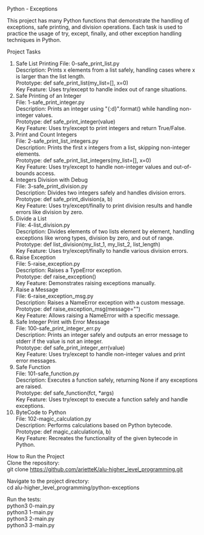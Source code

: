 Python - Exceptions   

 This project has many Python functions that demonstrate the handling of exceptions, safe printing, and division operations. Each task is used to practice the usage of try, except, finally, and other exception handling techniques in Python.

Project Tasks
1. Safe List Printing
File: 0-safe_print_list.py  
Description: Prints x elements from a list safely, handling cases where x is larger than the list length.     
Prototype: def safe_print_list(my_list=[], x=0)   
Key Feature: Uses try/except to handle index out of range situations.    
2. Safe Printing of an Integer    
File: 1-safe_print_integer.py     
Description: Prints an integer using "{:d}".format() while handling non-integer values.    
Prototype: def safe_print_integer(value)      
Key Feature: Uses try/except to print integers and return True/False.       
3. Print and Count Integers        
File: 2-safe_print_list_integers.py       
Description: Prints the first x integers from a list, skipping non-integer elements.       
Prototype: def safe_print_list_integers(my_list=[], x=0)      
Key Feature: Uses try/except to handle non-integer values and out-of-bounds access.        
4. Integers Division with Debug        
File: 3-safe_print_division.py       
Description: Divides two integers safely and handles division errors.        
Prototype: def safe_print_division(a, b)        
Key Feature: Uses try/except/finally to print division results and handle errors like division by zero.         
5. Divide a List        
File: 4-list_division.py         
Description: Divides elements of two lists element by element, handling exceptions like wrong types, division by zero, and out of range.        
Prototype: def list_division(my_list_1, my_list_2, list_length)         
Key Feature: Uses try/except/finally to handle various division errors.            
6. Raise Exception        
File: 5-raise_exception.py             
Description: Raises a TypeError exception.        
Prototype: def raise_exception()          
Key Feature: Demonstrates raising exceptions manually.            
7. Raise a Message         
File: 6-raise_exception_msg.py         
Description: Raises a NameError exception with a custom message.           
Prototype: def raise_exception_msg(message="")           
Key Feature: Allows raising a NameError with a specific message.      
8. Safe Integer Print with Error Message       
File: 100-safe_print_integer_err.py        
Description: Prints an integer safely and outputs an error message to stderr if the value is not an integer.           
Prototype: def safe_print_integer_err(value)      
Key Feature: Uses try/except to handle non-integer values and print error messages.             
9. Safe Function             
File: 101-safe_function.py         
Description: Executes a function safely, returning None if any exceptions are raised.         
Prototype: def safe_function(fct, *args)        
Key Feature: Uses try/except to execute a function safely and handle exceptions.        
10. ByteCode to Python          
File: 102-magic_calculation.py             
Description: Performs calculations based on Python bytecode.         
Prototype: def magic_calculation(a, b)          
Key Feature: Recreates the functionality of the given bytecode in Python.
       
How to Run the Project         
Clone the repository:        
git clone https://github.com/arietteK/alu-higher_level_programming.git          

Navigate to the project directory:      
cd alu-higher_level_programming/python-exceptions       

Run the tests:        
python3 0-main.py   
python3 1-main.py    
python3 2-main.py     
python3 3-main.py              
